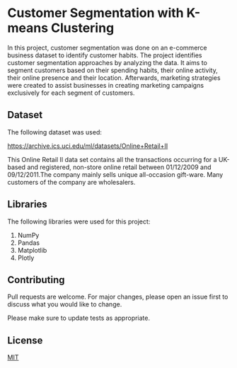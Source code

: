 # Customer Segmentation with K-means Clustering

In this project, customer segmentation was done on an e-commerce business dataset to identify customer habits. The project identifies customer segmentation approaches by analyzing the data. It aims to segment customers based on their spending habits, their online activity, their online presence and their location. Afterwards, marketing strategies were created to assist businesses in creating marketing campaigns exclusively for each segment of customers.

## Dataset
The following dataset was used:

https://archive.ics.uci.edu/ml/datasets/Online+Retail+II

This Online Retail II data set contains all the transactions occurring for a UK-based and registered, non-store online retail between 01/12/2009 and 09/12/2011.The company mainly sells unique all-occasion gift-ware. Many customers of the company are wholesalers.

## Libraries
The following libraries were used for this project:
1. NumPy
2. Pandas
3. Matplotlib
4. Plotly


## Contributing
Pull requests are welcome. For major changes, please open an issue first to discuss what you would like to change.

Please make sure to update tests as appropriate.

## License
[MIT](https://choosealicense.com/licenses/mit/)